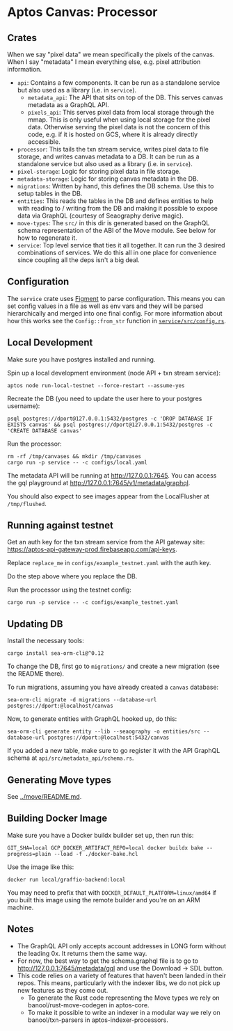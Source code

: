 # Aptos Canvas: Processor

## Crates
When we say "pixel data" we mean specifically the pixels of the canvas. When I say "metadata" I mean everything else, e.g. pixel attribution information.

- `api`: Contains a few components. It can be run as a standalone service but also used as a library (i.e. in `service`).
  - `metadata_api`: The API that sits on top of the DB. This serves canvas metadata as a GraphQL API.
  - `pixels_api`: This serves pixel data from local storage through the mmap. This is only useful when using local storage for the pixel data. Otherwise serving the pixel data is not the concern of this code, e.g. if it is hosted on GCS, where it is already directly accessible.
- `processor`: This tails the txn stream service, writes pixel data to file storage, and writes canvas metadata to a DB. It can be run as a standalone service but also used as a library (i.e. in `service`).
- `pixel-storage`: Logic for storing pixel data in file storage.
- `metadata-storage`: Logic for storing canvas metadata in the DB.
- `migrations`: Written by hand, this defines the DB schema. Use this to setup tables in the DB.
- `entities`: This reads the tables in the DB and defines entities to help with reading to / writing from the DB and making it possible to expose data via GraphQL (courtesy of Seaography derive magic).
- `move-types`: The `src/` in this dir is generated based on the GraphQL schema representation of the ABI of the Move module. See below for how to regenerate it.
- `service`: Top level service that ties it all together. It can run the 3 desired combinations of services. We do this all in one place for convenience since coupling all the deps isn't a big deal.

## Configuration
The `service` crate uses [Figment](https://github.com/SergioBenitez/Figment) to parse configuration. This means you can set config values in a file as well as env vars and they will be parsed hierarchically and merged into one final config. For more information about how this works see the `Config::from_str` function in [`service/src/config.rs`](service/src/config.rs).

## Local Development
Make sure you have postgres installed and running.

Spin up a local development environment (node API + txn stream service):
```
aptos node run-local-testnet --force-restart --assume-yes
```

Recreate the DB (you need to update the user here to your postgres username):
```
psql postgres://dport@127.0.0.1:5432/postgres -c 'DROP DATABASE IF EXISTS canvas' && psql postgres://dport@127.0.0.1:5432/postgres -c 'CREATE DATABASE canvas'
```

Run the processor:
```
rm -rf /tmp/canvases && mkdir /tmp/canvases
cargo run -p service -- -c configs/local.yaml
```

The metadata API will be running at http://127.0.0.1:7645. You can access the gql playground at http://127.0.0.1:7645/v1/metadata/graphql.

You should also expect to see images appear from the LocalFlusher at `/tmp/flushed`.

## Running against testnet
Get an auth key for the txn stream service from the API gateway site: https://aptos-api-gateway-prod.firebaseapp.com/api-keys.

Replace `replace_me` in `configs/example_testnet.yaml` with the auth key.

Do the step above where you replace the DB.

Run the processor using the testnet config:
```
cargo run -p service -- -c configs/example_testnet.yaml
```

## Updating DB
Install the necessary tools:
```
cargo install sea-orm-cli@^0.12
```

To change the DB, first go to `migrations/` and create a new migration (see the README there).

To run migrations, assuming you have already created a `canvas` database:
```
sea-orm-cli migrate -d migrations --database-url postgres://dport:@localhost/canvas
```

Now, to generate entities with GraphQL hooked up, do this:
```
sea-orm-cli generate entity --lib --seaography -o entities/src --database-url postgres://dport:@localhost:5432/canvas
```

If you added a new table, make sure to go register it with the API GraphQL schema at `api/src/metadata_api/schema.rs`.

## Generating Move types
See [../move/README.md](../move/README.md).

## Building Docker Image
Make sure you have a Docker buildx builder set up, then run this:
```
GIT_SHA=local GCP_DOCKER_ARTIFACT_REPO=local docker buildx bake --progress=plain --load -f ./docker-bake.hcl
```

Use the image like this:
```
docker run local/graffio-backend:local
```

You may need to prefix that with `DOCKER_DEFAULT_PLATFORM=linux/amd64` if you built this image using the remote builder and you're on an ARM machine.

## Notes
- The GraphQL API only accepts account addresses in LONG form without the leading 0x. It returns them the same way.
- For now, the best way to get the schema.graphql file is to go to http://127.0.0.1:7645/metadata/gql and use the Download -> SDL button.
- This code relies on a variety of features that haven't been landed in their repos. This means, particularly with the indexer libs, we do not pick up new features as they come out.
  - To generate the Rust code representing the Move types we rely on banool/rust-move-codegen in aptos-core.
  - To make it possible to write an indexer in a modular way we rely on banool/txn-parsers in aptos-indexer-processors.
